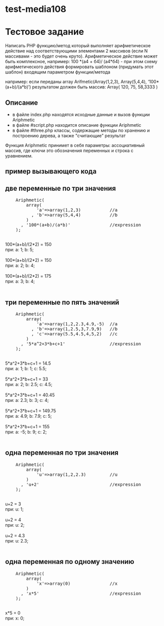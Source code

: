 # test-media108
<h1>Тестовое задание</h1>
Написать PHP функцию/метод который выполняет арифметическое действие над соответствующими элементами 2 массивов (если N массивами - это будет очень круто). 
Арифметическое действие может быть комплексное, например: 100 *(а4 + б4)/ (а4*б4) - при этом схему арифметического действия формировать шаблоном (придумать этот шаблон) входящим параметром функции/метода

например: если переданы array Arifmetic(Array(1,2,3), Array(5,4,4), ‘100*(a+b)/(a*b)’)
результатом должен быть массив:
Array(
120,
75,
58,3333
)

<h2>Описание</h2>
<ul><li>в файле index.php находятся исходные данные и вызов функции Ariphmetic</li>
<li>в файле #script.php находится описание функции Ariphmetic</li>
<li>в файле #three.php классы, содержащие методы по хранению и построению дерева, а также "считающие" результат</li></ul>
Функция Ariphmetic принимет в себя параметры: ассоциативный массив, где ключи это обозначения переменных и строка с уравнением.
<h2>пример вызывающего кода</h2>
    <h2>две переменные по три значения</h2>
    <pre>
    Ariphmetic(
        array(
            'a'=>array(1,2,3)           //a
          , 'b'=>array(5,4,4)           //b
        )
      , '100*(a+b)/(a*b)'               //expression
    );
    </pre>
100*(a+b)/(2*2) = 150<br> при: a: 1; b: 5; <br><br>100*(a+b)/(2*2) = 150<br> при: a: 2; b: 4; <br><br>100*(a+b)/(2*2) = 175<br> при: a: 3; b: 4; <br><br>    <h2>три переменные по пять значений</h2>
    <pre>
    Ariphmetic(
        array(
            'a'=>array(1,2,2.3,4.9,-5)  //a
          , 'b'=>array(1,2.5,3,7.9,9)   //b
          , 'c'=>array(5.5,4.5,4,5,2)   //c
        )
      , '5*a^2+3*b+c+1'                 //expression
    );
    </pre>
5*a^2+3*b+c+1 = 14.5<br> при: a: 1; b: 1; c: 5.5; <br><br>5*a^2+3*b+c+1 = 33<br> при: a: 2; b: 2.5; c: 4.5; <br><br>5*a^2+3*b+c+1 = 40.45<br> при: a: 2.3; b: 3; c: 4; <br><br>5*a^2+3*b+c+1 = 149.75<br> при: a: 4.9; b: 7.9; c: 5; <br><br>5*a^2+3*b+c+1 = 155<br> при: a: -5; b: 9; c: 2; <br><br>    <h2>одна переменная по три значения</h2>
    <pre>
    Ariphmetic(
        array(
            'u'=>array(1,2,2.3)         //u
        )
      , 'u+2'                           //expression
    );
    </pre>
u+2 = 3<br> при: u: 1; <br><br>u+2 = 4<br> при: u: 2; <br><br>u+2 = 4.3<br> при: u: 2.3; <br><br>    <h2>одна переменная по одному значению</h2>
    <pre>
    Ariphmetic(
        array(
            'x'=>array(0)               //x
        )
      , 'x*5'                           //expression
    );
    </pre>
x*5 = 0<br> при: x: 0; <br><br>    